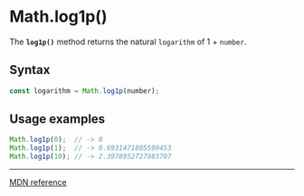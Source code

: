 # Math.log1p()

The **`log1p()`** method returns the natural `logarithm` of 1 + `number`.

## Syntax

```js
const logarithm = Math.log1p(number);
```

## Usage examples

```js
Math.log1p(0);  // -> 0
Math.log1p(1);  // -> 0.6931471805599453
Math.log1p(10); // -> 2.3978952727983707
```

---

[MDN reference](https://developer.mozilla.org/en-US/docs/Web/JavaScript/Reference/Global_Objects/Math/log1p)
